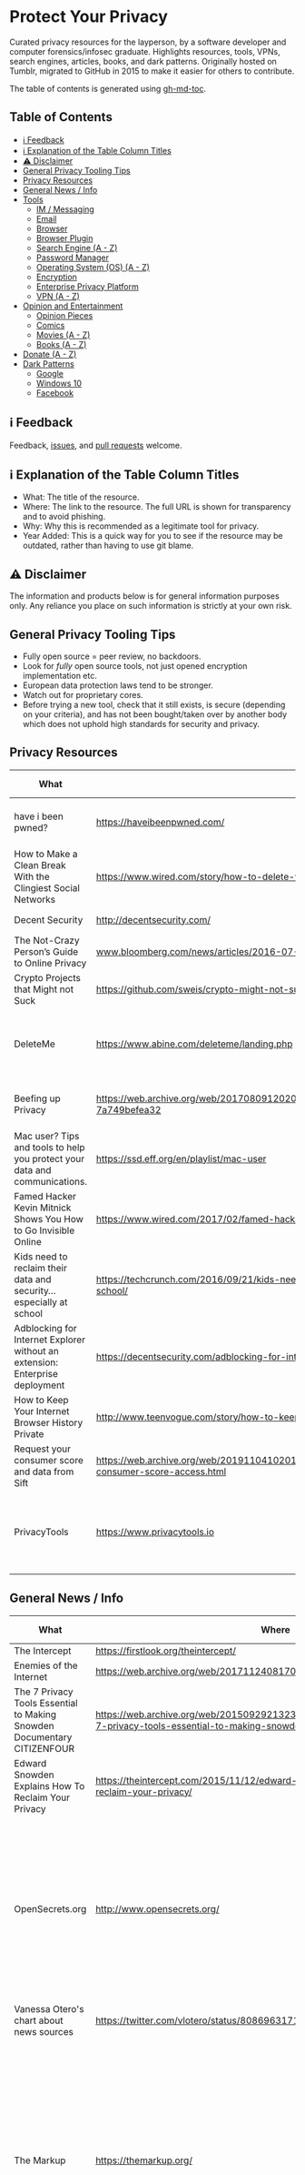 # Protect Your Privacy

Curated privacy resources for the layperson, by a software developer and computer forensics/infosec graduate. Highlights resources, tools, VPNs, search engines, articles, books, and dark patterns.  Originally hosted on Tumblr, migrated to GitHub in 2015 to make it easier for others to contribute.

The table of contents is generated using [gh-md-toc](https://github.com/ekalinin/github-markdown-toc).

## Table of Contents

* [ℹ️ Feedback](#ℹ️-feedback)
* [ℹ️ Explanation of the Table Column Titles](#ℹ️-explanation-of-the-table-column-titles)
* [⚠️ Disclaimer](#⚠️-disclaimer)
* [General Privacy Tooling Tips](#general-privacy-tooling-tips)
* [Privacy Resources](#privacy-resources)
* [General News / Info](#general-news--info)
* [Tools](#tools)
    * [IM / Messaging](#im--messaging)
    * [Email](#email)
    * [Browser](#browser)
    * [Browser Plugin](#browser-plugin)
    * [Search Engine (A - Z)](#search-engine-a---z)
    * [Password Manager](#password-manager)
    * [Operating System (OS) (A - Z)](#operating-system-os-a---z)
    * [Encryption](#encryption)
    * [Enterprise Privacy Platform](#enterprise-privacy-platform)
    * [VPN (A - Z)](#vpn-a---z)
* [Opinion and Entertainment](#opinion-and-entertainment)
    * [Opinion Pieces](#opinion-pieces)
    * [Comics](#comics)
    * [Movies (A - Z)](#movies-a---z)
    * [Books (A - Z)](#books-a---z)
* [Donate (A - Z)](#donate-a---z)
* [Dark Patterns](#dark-patterns)
    * [Google](#google)
    * [Windows 10](#windows-10)
    * [Facebook](#facebook)

## ℹ️ Feedback

Feedback, [issues](https://github.com/vlvagerviwager/protect-your-privacy/issues/new), and [pull requests](https://github.com/vlvagerviwager/protect-your-privacy/pulls) welcome.

## ℹ️ Explanation of the Table Column Titles

- What: The title of the resource.
- Where: The link to the resource. The full URL is shown for transparency and to avoid phishing. 
- Why: Why this is recommended as a legitimate tool for privacy. 
- Year Added: This is a quick way for you to see if the resource may be outdated, rather than having to use git blame. 

## ⚠️ Disclaimer

The information and products below is for general information purposes only. Any reliance you place on such information is strictly at your own risk.

## General Privacy Tooling Tips 

- Fully open source = peer review, no backdoors. 
- Look for _fully_ open source tools, not just opened encryption implementation etc. 
- European data protection laws tend to be stronger. 
- Watch out for proprietary cores. 
- Before trying a new tool, check that it still exists, is secure (depending on your criteria), and has not been bought/taken over by another body which does not uphold high standards for security and privacy. 

## Privacy Resources

What | Where | Why | Year Added
--- | --- | --- | ---
have i been pwned? | https://haveibeenpwned.com/ | "Check if you have an account that has been compromised in a data breach"
How to Make a Clean Break With the Clingiest Social Networks | https://www.wired.com/story/how-to-delete-your-facebook-instagram-twitter-snapchat/ | 
Decent Security | http://decentsecurity.com/ | Start somewhere. Start here.
The Not-Crazy Person’s Guide to Online Privacy | www.bloomberg.com/news/articles/2016-07-20/the-not-crazy-person-s-guide-to-online-privacy | 
Crypto Projects that Might not Suck | https://github.com/sweis/crypto-might-not-suck/blob/master/README.md | 
DeleteMe | https://www.abine.com/deleteme/landing.php | Opt out of most people search/public background check sites (@SwiftOnSecurity).
Beefing up Privacy | https://web.archive.org/web/20170809120204/https://hackernoon.com/beefing-up-privacy-7a749befea32 | Why and how I’ve become more concerned about my privacy.
Mac user? Tips and tools to help you protect your data and communications. | https://ssd.eff.org/en/playlist/mac-user |
Famed Hacker Kevin Mitnick Shows You How to Go Invisible Online | https://www.wired.com/2017/02/famed-hacker-kevin-mitnick-shows-go-invisible-online |
Kids need to reclaim their data and security… especially at school | https://techcrunch.com/2016/09/21/kids-need-to-reclaim-their-data-and-security-especially-at-school/ |
Adblocking for Internet Explorer without an extension: Enterprise deployment | https://decentsecurity.com/adblocking-for-internet-explorer-deployment/ | Block ads in IE at your company.
How to Keep Your Internet Browser History Private | http://www.teenvogue.com/story/how-to-keep-your-internet-history-private
Request your consumer score and data from Sift | https://web.archive.org/web/20191104102015/https://www.nytimes.com/2019/11/04/business/secret-consumer-score-access.html
PrivacyTools | https://www.privacytools.io | "PrivacyTools provides services, tools and knowledge to protect your privacy against global mass surveillance." | 2020

## General News / Info

What | Where | Why | Year Added
--- | --- | --- | ---
The Intercept | https://firstlook.org/theintercept/ |
Enemies of the Internet | https://web.archive.org/web/20171124081709/http://surveillance.rsf.org/en/ |
The 7 Privacy Tools Essential to Making Snowden Documentary CITIZENFOUR | https://web.archive.org/web/20150929213238/http://www.angrysummit.com/the-7-privacy-tools-essential-to-making-snowden-documentary-citizenfour
Edward Snowden Explains How To Reclaim Your Privacy | https://theintercept.com/2015/11/12/edward-snowden-explains-how-to-reclaim-your-privacy/ |
OpenSecrets.org | http://www.opensecrets.org/ | "The Center for Responsive Politics is the nation's premier research group tracking money in U.S. politics and its effect on elections and public policy."
Vanessa Otero's chart about news sources | https://twitter.com/vlotero/status/808696317174288387 |
The Markup | https://themarkup.org/ | "The Markup is an American nonprofit organization based in New York City, founded in 2018 with the goal of focusing on data-driven journalism, covering the ethics and impact of technology on society." | 2020

## Tools

### IM / Messaging

What | Where | Why | Year Added
--- | --- | --- | ---
Signal | https://signal.org/ | Open source, E2E encryption; desktop, iOS, and Android apps available. Used by Edward Snowden. 
[⚠️ Experimental] Ricochet | https://github.com/ricochet-im/ricochet | Anonymous metadata-resistant instant messaging that just worksbreach"

### Email

What | Where | Why | Year Added
--- | --- | --- | ---
ProtonMail | https://protonmail.com/ | "Secure email based in Switzerland"
Tutanota | https://github.com/ricochet-im/ricochet | Open source encrypted mailbox.
Lavabit | https://lavabit.com/ | Back up with a limited release as of January 2017.

### Browser

What | Where | Why | Year Added
--- | --- | --- | ---
Tor Browser | https://www.torproject.org/projects/torbrowser.html.en | 
Brave Browser | https://brave.com/ | "Brave aims to transform the online ad ecosystem with micropayments and a new revenue-sharing solution to give users and publishers a better deal, where fast, safe browsing is the path to a brighter future for the open web."

### Browser Plugin

What | Where | Why | Year Added
--- | --- | --- | ---
HTTPS Everywhere | https://www.eff.org/https-everywhere | "HTTPS Everywhere is a Firefox, Chrome, and Opera extension that encrypts your communications with many major websites, making your browsing more secure."
Privacy Badger | https://www.eff.org/privacybadger | Blocks spying ads and invisible trackers; open source, created by the EFF. Focuses on privacy instead of solely ad-blocking.
uBlock Origin (**not** "uBlock") | https://github.com/gorhill/uBlock | Free and open source ad-blocker.

### Search Engine (A - Z)

What | Where | Why | Year Added
--- | --- | --- | ---
DuckDuckGo | https://duckduckgo.com/ | The search engine that doesn’t track you.
StartPage | https://startpage.com/ | The privacy of Ixquick combined with search results from Google. 

### Password Manager

What | Where | Why | Year Added
--- | --- | --- | ---
KeePassX | https://www.keepassx.org/ | Offline password manager.

### Operating System (OS) (A - Z)

What | Where | Why | Year Added
--- | --- | --- | ---
Tails OS | https://tails.boum.org/ | Portable amnesiac live operating system, aimed at protecting privacy; used by Edward Snowden.
Qubes OS | https://www.qubes-os.org/ | Uses Security by Compartmentalization approach.

### Encryption

What | Where | Why | Year Added
--- | --- | --- | ---
PGP | http://philzimmermann.com/EN/findpgp/ | Pretty Good Privacy (PGP) is a data encryption and decryption computer program that provides cryptographic privacy and authentication for data communication.

### Enterprise Privacy Platform

What | Where | Why | Year Added
--- | --- | --- | ---
Silent Circle | https://silentcircle.com/ | Check out their Blackphone.

### VPN (A - Z)

What | Where | Why | Year Added
--- | --- | --- | ---
NordVPN | https://nordvpn.com/ | "NordVPN encrypts your internet traffic and hides your IP and physical location. Works on 6 devices at once, on every major platform." | 2020
ProtonVPN | https://protonvpn.com/ | By the creators of ProtonMail.
That One Privacy Site | https://thatoneprivacysite.net/ | Not a VPN, but a VPN comparison resource. | 2020

## Opinion and Entertainment

### Opinion Pieces

What | Where | Why | Year Added
--- | --- | --- | ---
CISA AMA with Fight for the Future, Senator Wyden, etc. | https://www.reddit.com/r/IAmA/comments/3qban2/oh_look_its_that_cisa_surveillance_bill_again/ | 
The coming collapse of surveillance marketing, by Doc Searls | http://blogs.law.harvard.edu/vrm/2015/08/03/the-coming-collapse-of-surveillance-marketing/ | "It’s about the wanton and widespread harvesting of personal data without permission"
Hacking Team gets hacked | http://www.csoonline.com/article/2943968/data-breach/hacking-team-hacked-attackers-claim-400gb-in-dumped-data.html | 
Ai Weiwei is Living in Our Future | https://medium.com/@hansdezwart/ai-weiwei-is-living-in-our-future-474e5dd15e4f | 
Facebook, Twitter and Instagram sent feeds that helped police track minorities in Ferguson and Baltimore, report says | https://web.archive.org/web/20161220193044/https://www.washingtonpost.com/news/the-switch/wp/2016/10/11/facebook-twitter-and-instagram-sent-feeds-that-helped-police-track-minorities-in-ferguson-and-baltimore-aclu-says/ |
What Yahoo’s NSA Surveillance Means for Email Privacy | https://protonmail.com/blog/yahoo-us-intelligence/ |
Microsoft’s Top Lawyer Becomes a Civil Rights Crusader | https://www.technologyreview.com/s/602311/microsofts-top-lawyer-becomes-a-civil-rights-crusader/ |
Edward Snowden’s New Research Aims to Keep Smartphones From Betraying Their Owners | https://theintercept.com/2016/07/21/edward-snowdens-new-research-aims-to-keep-smartphones-from-betraying-their-owners/ |
How Hired Hackers Got “Complete Control” Of Palantir | https://www.buzzfeed.com/williamalden/how-hired-hackers-got-complete-control-of-palantir | "A piece of security software called Little Snitch — which regulates data sent out from a computer to the internet — was installed on one of the information security employees’ laptops, and it flagged the suspicious upload attempt, the report says."
Why I Hate Security, Computers, and the Entire Modern Banking System by Sarah Jeong | https://web.archive.org/web/20200109084424/https://www.vice.com/en_us/article/jpg54g/why-i-hate-security-computers-and-the-entire-modern-banking-system |
On WikiLeaks, Journalism, and Privacy: Reporting on the Podesta Archive Is an Easy Call | https://theintercept.com/2016/10/13/on-wikileaks-journalism-and-privacy-reporting-on-the-podesta-archive-is-an-easy-call/ | 

### Comics

What | Where | Year Added
--- | --- | --- | 
Into the Abyss: The NSA’s Global Internet Surveillance | https://www.aclu.org/infographic/abyss-nsas-global-internet-surveillance |

### Movies (A - Z)

What | Where | Genre | Year Added
--- | --- | --- | ---
Ai Weiwei: Never Sorry | http://www.aiweiweineversorry.com/ | Documentary
CITIZENFOUR | https://citizenfourfilm.com/ | Documentary | 2014

### Books (A - Z)

What | Author | Where | Year Added
--- | --- | --- | ---
American Spies: Modern Surveillance, Why You Should Care, and What to Do About It | Jennifer Granick | 
Astro Noise: A Survival Guide to Living Under Total Surveillance | Laura Poitras | | 2020
Beyond Fear: Thinking Sensibly about Security in an Uncertain World | Bruce Schneier | https://www.schneier.com/books/beyond_fear/
Permanent Record | Edward Snowden | 
The Cuckoo's Egg | Cliff Stoll |
The Smart Girl's Guide to Privacy | Violet Blue | https://www.nostarch.com/smartgirlsguide

## Donate (A - Z)

What | Where | Why | Year Added
--- | --- | --- | ---
American Civil Liberties Union (ACLU) | https://action.aclu.org/secure/donate-to-aclu | [ACLU Accomplishments](https://www.aclu.org/aclu-accomplishments), [The Successes of the American Civil Liberties Union](https://www.aclu.org/successes-american-civil-liberties-union) |
Electronic Frontier Foundation (EFF) | https://supporters.eff.org/donate/fcc-privacy-rules-s | [Timeline of Electronic Frontier Foundation actions (Wikipedia)](https://en.wikipedia.org/wiki/Timeline_of_Electronic_Frontier_Foundation_actions)

## Dark Patterns
 
### Google

What | Where | Why | Year Added
--- | --- | --- | ---
Please Make Google AMP Optional | https://www.alexkras.com/please-make-google-amp-optional/ | "I was reading some articles on Hacker News about how we’ve lost the internet to big companies and how we are not doing anything about it and it got me thinking about Google’s Accelerated Mobile Pages (AMP) again."

### Windows 10

What | Where | Why | Year Added
--- | --- | --- | ---
WindowsLies / BlockWindows | https://github.com/WindowsLies/BlockWindows | "Stop Windows 10 Nagging and Spying. Works with Win7-10"
Windows 10 Is Spying On You: Here’s How To Stop It | http://www.rockpapershotgun.com/2015/07/30/windows-10-privacy-settings/ | 
Even when told not to, Windows 10 just can’t stop talking to Microsoft | http://arstechnica.com/information-technology/2015/08/even-when-told-not-to-windows-10-just-cant-stop-talking-to-microsoft/ | 
Microsoft Releases Updates To Spy On Windows 7, 8 and 8.1 Users | http://arstechnica.com/information-technology/2015/08/even-when-told-not-to-windows-10-just-cant-stop-talking-to-microsoft/ | 
Microsoft retroactively removes ability of companies to turn off Windows Store in Pro version of Windows 10 | https://support.microsoft.com/en-us/help/3135657/can-t-disable-windows-store-in-windows-10-pro-through-group-policy |

### Facebook

What | Where | Why | Year Added
--- | --- | --- | ---
Revealed: 50 million Facebook profiles harvested for Cambridge Analytica in major data breach | https://www.theguardian.com/news/2018/mar/17/cambridge-analytica-facebook-influence-us-election | | 2018
Get your loved ones off Facebook., by SaintSal | http://saintsal.com/facebook/ | |
Reasons not to use (i.e., be used by) Facebook, by Richard Stallman | https://stallman.org/facebook.html | |
Facebook patent application describes spying on users through their webcams | https://www.dailydot.com/debug/facebook-spy-webcam-patent-ads/ | |
